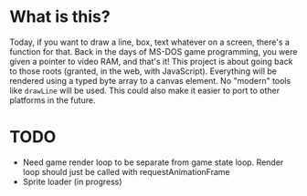# What is this?
Today, if you want to draw a line, box, text whatever on a screen, there's a function for that. Back in the days of MS-DOS game programming, you were given a pointer to video RAM, and that's it! This project is about going back to those roots (granted, in the web, with JavaScript). Everything will be rendered using a typed byte array to a canvas element. No "modern" tools like `drawLine` will be used. This could also make it easier to port to other platforms in the future.


# TODO
- Need game render loop to be separate from game state loop. Render loop should just be called with requestAnimationFrame
- Sprite loader (in progress)
